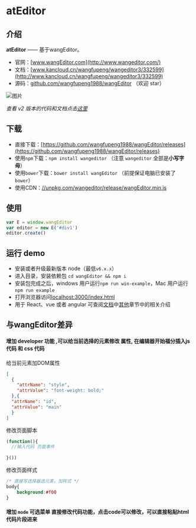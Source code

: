 
# atEditor

## 介绍

**atEditor** —— 基于wangEditor。

- 官网：[www.wangEditor.com](http://www.wangeditor.com/)
- 文档：[www.kancloud.cn/wangfupeng/wangeditor3/332599](http://www.kancloud.cn/wangfupeng/wangeditor3/332599)
- 源码：[github.com/wangfupeng1988/wangEditor](https://github.com/wangfupeng1988/wangEditor) （欢迎 star）

![图片](http://images2015.cnblogs.com/blog/138012/201705/138012-20170530202905633-1840158981.png)

*查看 v2 版本的代码和文档点击[这里](https://github.com/wangfupeng1988/wangEditor/tree/v2)*


## 下载

- 直接下载：[https://github.com/wangfupeng1988/wangEditor/releases](https://github.com/wangfupeng1988/wangEditor/releases)
- 使用`npm`下载：`npm install wangeditor` （注意 `wangeditor` 全部是**小写字母**）
- 使用`bower`下载：`bower install wangEditor` （前提保证电脑已安装了`bower`）
- 使用CDN：[//unpkg.com/wangeditor/release/wangEditor.min.js](https://unpkg.com/wangeditor/release/wangEditor.min.js)


## 使用

```javascript
var E = window.wangEditor
var editor = new E('#div1')
editor.create()
```


## 运行 demo

- 安装或者升级最新版本 node（最低`v6.x.x`）
- 进入目录，安装依赖包 `cd wangEditor && npm i`
- 安装包完成之后，windows 用户运行`npm run win-example`，Mac 用户运行`npm run example`
- 打开浏览器访问[localhost:3000/index.html](http://localhost:3000/index.html)
- 用于 React、vue 或者 angular 可查阅[文档](http://www.kancloud.cn/wangfupeng/wangeditor3/332599)中[其他](https://www.kancloud.cn/wangfupeng/wangeditor3/335783)章节中的相关介绍


## 与wangEditor差异

#### 增加 developer 功能 ,可以给当前选择的元素修改 属性, 在编辑器开始福分插入js代码  和 css 代码

给当前元素加DOM属性
```json
[
  {
    "attrName": "style",
    "attrValue": "font-weight: bold;"
  },{
  "attrName": "id",
  "attrValue": "main"
  }
]
```
修改页面脚本
```js
(function(){
  //输入代码 页面事件
  
}())

```
修改页面样式
```css 
/* 直接写选择器选元素，加样式 */
body{
    background:#f00
}
```
#### 增加 `mode` 可选菜单 直接修改代码功能，点击code可以修改，可以直接粘贴html代码片段进来

